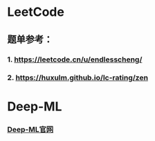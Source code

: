 # LeetCode
## 题单参考：
### 1. **https://leetcode.cn/u/endlesscheng/**
### 2. **https://huxulm.github.io/lc-rating/zen**

# Deep-ML
### **[Deep-ML官网](https://www.deep-ml.com/)**

